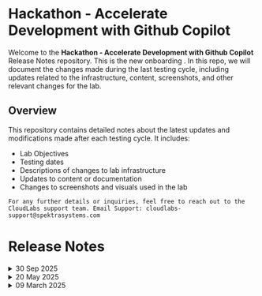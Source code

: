 
# Hackathon - Accelerate Development with Github Copilot

Welcome to the **Hackathon - Accelerate Development with Github Copilot** Release Notes repository. This is the new onboarding . In this repo, we will document the changes made during the last testing cycle, including updates related to the infrastructure, content, screenshots, and other relevant changes for the lab.

## Overview

This repository contains detailed notes about the latest updates and modifications made after each testing cycle. It includes:
- Lab Objectives
- Testing dates
- Descriptions of changes to lab infrastructure
- Updates to content or documentation
- Changes to screenshots and visuals used in the lab

`For any further details or inquiries, feel free to reach out to the CloudLabs support team. Email Support: cloudlabs-support@spektrasystems.com`

# Release Notes

<details>
  <summary>30 Sep 2025</summary>

## Infrastructure Changes

NA

## Content Changes

- **Change**:

  1. Updated the App Service Plan SKU from B1 to P1V3
    
## Screenshot Updates

- **Change**: 

    1. Screenshots have been updated to reflect the new UI changes and revised instructions.
    2. Added notes wherever necessary for better clarity.

</details>

<details>
  <summary>20 May 2025</summary>

## Infrastructure Changes

NA

## Content Changes

- **Change**:

   - Challenge 02: In GitHub, **Code Security** has been upgraded to **Advanced Security**.
   - Challenge 04: Updated the instructions for generating the response using Copilot, as it not only provides suggestions but also creates the required file.
   - Challenge 09: The MSDO sample workflow YAML file has been updated to use the latest version of the GitHub Actions workflow.
    
## Screenshot Updates

- **Change**: 

    1. Screenshots have been updated as per the new UI changes and updated instructions

</details>


<details>
  <summary>09 March 2025</summary>

## Infrastructure Changes

NA

## Content Changes

- **Change**
    - Challenge 01: The GitHub workflow was updated because the previous workflows were failing due to the azcopy command.
    - Challenge 03: In the filtering logic, we replaced node-forge with nanoid to achieve better results.
    - Challenge 07 has been moved to position 04, and all challenges from the original Challenge 04 onward have been shifted up by one.

## Screenshot Updates

- **Change**: 

    1. Screenshots have been updated as per the new UI changes and updated instructions

</details>
